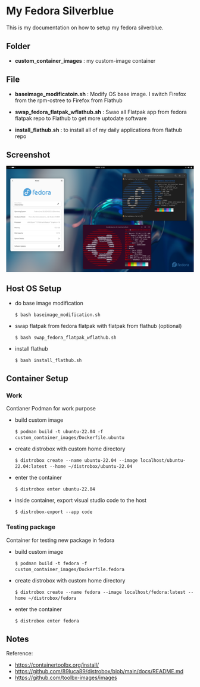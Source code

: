 # My Fedora Silverblue

This is my documentation on how to setup my fedora silverblue.

## Folder

* **custom_container_images** : my custom-image container

## File

* **baseimage_modificatoin.sh** : Modify OS base image. I switch Firefox from the rpm-ostree to Firefox from Flathub

* **swap_fedora_flatpak_wflathub.sh** : Swao all Flatpak app from fedora flatpak repo to Flathub to get more uptodate software

* **install_flathub.sh** : to install all of my daily applications from flathub repo


## Screenshot

![ss_desktop](images/ss_desktop.png)


## Host OS Setup

* do base image modification

    ```
    $ bash baseimage_modification.sh
    ```

* swap flatpak from fedora flatpak with flatpak from flathub (optional)

    ```
    $ bash swap_fedora_flatpak_wflathub.sh
    ```

* install flathub

    ```
    $ bash install_flathub.sh
    ```


## Container Setup

### Work

Contianer Podman for work purpose

* build custom image
    ```
    $ podman build -t ubuntu-22.04 -f custom_container_images/Dockerfile.ubuntu
    ```

* create distrobox with custom home directory
    ```
    $ distrobox create --name ubuntu-22.04 --image localhost/ubuntu-22.04:latest --home ~/distrobox/ubuntu-22.04
    ```

* enter the container
    ```
    $ distrobox enter ubuntu-22.04
    ```

* inside container, export visual studio code to the host
    ```
    $ distrobox-export --app code
    ```

### Testing package

Container for testing new package in fedora

* build custom image
    ```
    $ podman build -t fedora -f custom_container_images/Dockerfile.fedora
    ```

* create distrobox with custom home directory
    ```
    $ distrobox create --name fedora --image localhost/fedora:latest --home ~/distrobox/fedora
    ```

* enter the container
    ```
    $ distrobox enter fedora
    ```


## Notes

Reference:

* <https://containertoolbx.org/install/>
* <https://github.com/89luca89/distrobox/blob/main/docs/README.md>
* <https://github.com/toolbx-images/images>
